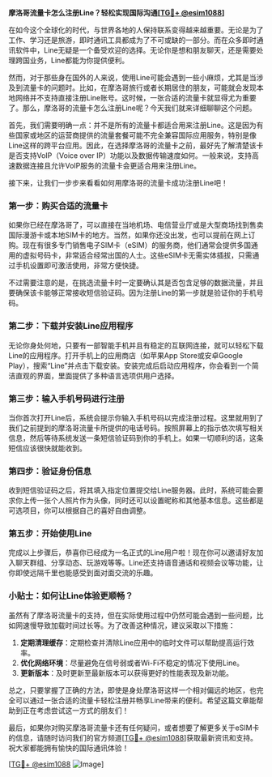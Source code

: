 **摩洛哥流量卡怎么注册Line？轻松实现国际沟通[[TG💪+ @esim1088](https://t.me/s/esim1088)]**

在如今这个全球化的时代，与世界各地的人保持联系变得越来越重要。无论是为了工作、学习还是旅游，即时通讯工具都成为了不可或缺的一部分。而在众多即时通讯软件中，Line无疑是一个备受欢迎的选择。无论你是想和朋友聊天，还是需要处理跨国业务，Line都能为你提供便利。

然而，对于那些身在国外的人来说，使用Line可能会遇到一些小麻烦，尤其是当涉及到流量卡的问题时。比如，在摩洛哥旅行或者长期居住的朋友，可能就会发现本地网络并不支持直接注册Line账号。这时候，一张合适的流量卡就显得尤为重要了。那么，摩洛哥的流量卡怎么注册Line呢？今天我们就来详细聊聊这个问题。

首先，我们需要明确一点：并不是所有的流量卡都适合用来注册Line。这是因为有些国家或地区的运营商提供的流量套餐可能不完全兼容国际应用服务，特别是像Line这样的跨平台应用。因此，在选择摩洛哥的流量卡之前，最好先了解清楚该卡是否支持VoIP（Voice over IP）功能以及数据传输速度如何。一般来说，支持高速数据连接且允许VoIP服务的流量卡会更适合用来注册Line。

接下来，让我们一步步来看看如何用摩洛哥的流量卡成功注册Line吧！

### 第一步：购买合适的流量卡

如果你已经在摩洛哥了，可以直接在当地机场、电信营业厅或是大型商场找到售卖国际漫游卡或本地SIM卡的地方。当然，如果你还没出发，也可以提前在网上订购。现在有很多专门销售电子SIM卡（eSIM）的服务商，他们通常会提供多国通用的虚拟号码卡，非常适合经常出国的人士。这些eSIM卡无需实体插拔，只需通过手机设置即可激活使用，非常方便快捷。

不过需要注意的是，在挑选流量卡时一定要确认其是否包含足够的数据流量，并且要确保该卡能够正常接收短信验证码。因为注册Line的第一步就是验证你的手机号码。

### 第二步：下载并安装Line应用程序

无论你身处何地，只要有一部智能手机并且有稳定的互联网连接，就可以轻松下载Line的应用程序。打开手机上的应用商店（如苹果App Store或安卓Google Play），搜索“Line”并点击下载安装。安装完成后启动应用程序，你会看到一个简洁直观的界面，里面提供了多种语言选项供用户选择。

### 第三步：输入手机号码进行注册

当你首次打开Line后，系统会提示你输入手机号码以完成注册过程。这里就用到了我们之前提到的摩洛哥流量卡所提供的电话号码。按照屏幕上的指示依次填写相关信息，然后等待系统发送一条短信验证码到你的手机上。如果一切顺利的话，这条短信应该很快就能收到。

### 第四步：验证身份信息

收到短信验证码之后，将其填入指定位置提交给Line服务器。此时，系统可能会要求你上传一张个人照片作为头像，同时还可以设置昵称和其他基本信息。这些都是可选项目，你可以根据自己的喜好自由调整。

### 第五步：开始使用Line

完成以上步骤后，恭喜你已经成为一名正式的Line用户啦！现在你可以邀请好友加入聊天群组、分享动态、玩游戏等等。Line还支持语音通话和视频会议等功能，让你即使远隔千里也能感受到面对面交流的乐趣。

### 小贴士：如何让Line体验更顺畅？

虽然有了摩洛哥流量卡的支持，但在实际使用过程中仍然可能会遇到一些问题，比如网速慢导致加载时间过长等。为了改善这种情况，建议采取以下措施：

1. **定期清理缓存**：定期检查并清除Line应用中的临时文件可以帮助提高运行效率。
2. **优化网络环境**：尽量避免在信号弱或者Wi-Fi不稳定的情况下使用Line。
3. **更新版本**：及时更新至最新版本可以获得更好的性能表现及新功能。

总之，只要掌握了正确的方法，即使是身处摩洛哥这样一个相对偏远的地区，也完全可以通过一张合适的流量卡轻松注册并畅享Line带来的便利。希望这篇文章能帮助到正在考虑尝试这一方式的朋友们！

最后，如果你对购买摩洛哥流量卡还有任何疑问，或者想要了解更多关于eSIM卡的信息，请随时访问我们的官方频道[[TG💪+ @esim1088](https://t.me/s/esim1088)]获取最新资讯和支持。祝大家都能拥有愉快的国际通讯体验！

[[TG💪+ @esim1088](https://t.me/s/esim1088) ![Image](https://i.postimg.cc/4NQfJmqS/Snipaste-2025-05-13-00-14-12.png)]